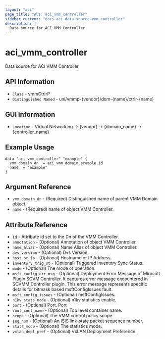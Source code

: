 ```yaml
---
layout: "aci"
page_title: "ACI: aci_vmm_controller"
sidebar_current: "docs-aci-data-source-vmm_controller"
description: |-
  Data source for ACI VMM Controller
---
```


# aci_vmm_controller #

Data source for ACI VMM Controller

## API Information ##

* `Class` - vmmCtrlrP
* `Distinguished Named` - uni/vmmp-{vendor}/dom-{name}/ctrlr-{name}

## GUI Information ##

* `Location` - Virtual Networking -> {vendor} -> {domain_name} -> {controller_name}

## Example Usage ##

```hcl
data "aci_vmm_controller" "example" {
  vmm_domain_dn  = aci_vmm_domain.example.id
  name  = "example"
}
```

## Argument Reference ##

* `vmm_domain_dn` - (Required) Distinguished name of parent VMM Domain object.
* `name` - (Required) name of object VMM Controller.

## Attribute Reference ##

* `id` - Attribute id set to the Dn of the VMM Controller.
* `annotation` - (Optional) Annotation of object VMM Controller.
* `name_alias` - (Optional) Name Alias of object VMM Controller.
* `dvs_version` - (Optional) Dvs Version.
* `host_or_ip` - (Optional) Hostname or IP Address.
* `inventory_trig_st` - (Optional) Triggered Inventory Sync Status.
* `mode` - (Optional) The mode of operation.
* `msft_config_err_msg` - (Optional) Deployment Error Message of Mirosoft Plugin SCVM Controller.
                    It captures error message encountered in SCVMM Controller
                    plugin. This error message represents specific details for bitmask
                    based msftConfigIssues fault.
* `msft_config_issues` - (Optional) msftConfigIssues.
* `n1kv_stats_mode` - (Optional) n1kv statistics enable.
* `port` - (Optional) Port. Port
* `root_cont_name` - (Optional) Top level container name.
* `scope` - (Optional) The VMM control policy scope.
* `seq_num` - (Optional) An ISIS link-state packet sequence number.
* `stats_mode` - (Optional) The statistics mode.
* `vxlan_depl_pref` - (Optional) VxLAN Deployment Preference.
